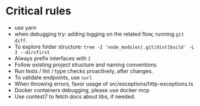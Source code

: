 # Critical rules

- use yarn
- when debugging try: adding logging on the related flow, running `git diff`.
- To explore folder structure: `tree -I 'node_modules|.git|dist|build' -L 3 --dirsfirst`
- Always prefix interfaces with `I`
- Follow existing project structure and naming conventions
- Run tests / lint / type checks proactively, after changes.
- To validate endpoints, use `curl`
- When throwing errors, favor usage of src/exceptions/http-exceptions.ts
- Docker containers debugging, please use docker mcp
- Use context7 to fetch docs about libs, if needed.
